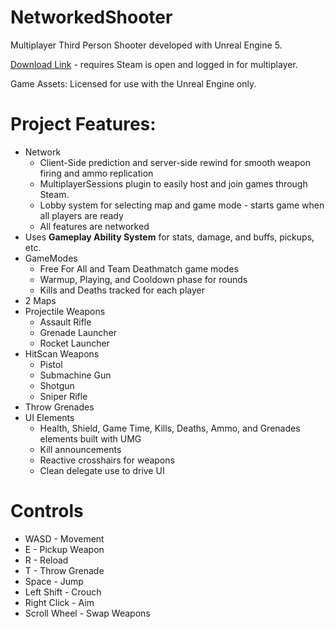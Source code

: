 # NetworkedShooter

Multiplayer Third Person Shooter developed with Unreal Engine 5.

[Download Link](https://drive.google.com/file/d/17RYx48NFK0oI4qcTVLHGbeB5sb-J6XwV/view?usp=sharing) - requires Steam is open and logged in for multiplayer.

Game Assets: Licensed for use with the Unreal Engine only.

# Project Features:
- Network
  - Client-Side prediction and server-side rewind for smooth weapon firing and ammo replication
  - MultiplayerSessions plugin to easily host and join games through Steam.
  - Lobby system for selecting map and game mode - starts game when all players are ready
  - All features are networked
- Uses **Gameplay Ability System** for stats, damage, and buffs, pickups, etc.
- GameModes
  - Free For All and Team Deathmatch game modes
  - Warmup, Playing, and Cooldown phase for rounds
  - Kills and Deaths tracked for each player
- 2 Maps
- Projectile Weapons
  - Assault Rifle
  - Grenade Launcher
  - Rocket Launcher
- HitScan Weapons
  - Pistol
  - Submachine Gun
  - Shotgun
  - Sniper Rifle
- Throw Grenades
- UI Elements
  - Health, Shield, Game Time, Kills, Deaths, Ammo, and Grenades elements built with UMG
  - Kill announcements
  - Reactive crosshairs for weapons
  - Clean delegate use to drive UI

# Controls
- WASD - Movement
- E - Pickup Weapon
- R - Reload
- T - Throw Grenade
- Space - Jump
- Left Shift - Crouch
- Right Click - Aim
- Scroll Wheel - Swap Weapons

